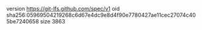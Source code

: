 version https://git-lfs.github.com/spec/v1
oid sha256:05969504219268c6d67e4dc9e8d4f90e7780427ae11cec27074c405be7240658
size 3863
